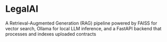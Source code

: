 # LegalAI

A Retrieval-Augmented Generation (RAG) pipeline powered by FAISS for vector search, Ollama for local LLM inference, and a FastAPI backend that processes and indexes uploaded contracts
